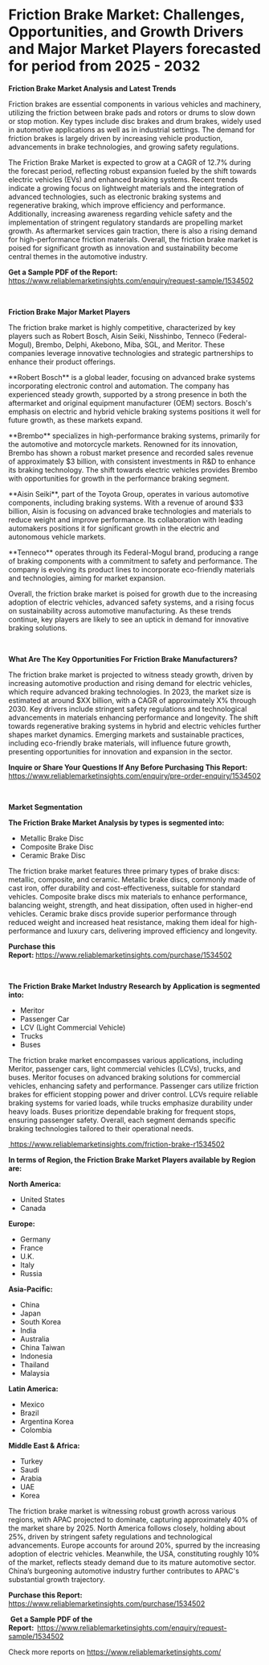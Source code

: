 <p><h1>Friction Brake Market: Challenges, Opportunities, and Growth Drivers and Major Market Players forecasted for period from 2025 - 2032</h1></p><p><strong>Friction Brake Market Analysis and Latest Trends</strong></p>
<p><p>Friction brakes are essential components in various vehicles and machinery, utilizing the friction between brake pads and rotors or drums to slow down or stop motion. Key types include disc brakes and drum brakes, widely used in automotive applications as well as in industrial settings. The demand for friction brakes is largely driven by increasing vehicle production, advancements in brake technologies, and growing safety regulations.</p><p>The Friction Brake Market is expected to grow at a CAGR of 12.7% during the forecast period, reflecting robust expansion fueled by the shift towards electric vehicles (EVs) and enhanced braking systems. Recent trends indicate a growing focus on lightweight materials and the integration of advanced technologies, such as electronic braking systems and regenerative braking, which improve efficiency and performance. Additionally, increasing awareness regarding vehicle safety and the implementation of stringent regulatory standards are propelling market growth. As aftermarket services gain traction, there is also a rising demand for high-performance friction materials. Overall, the friction brake market is poised for significant growth as innovation and sustainability become central themes in the automotive industry.</p></p>
<p><strong>Get a Sample PDF of the Report:&nbsp;</strong> <a href="https://www.reliablemarketinsights.com/enquiry/request-sample/1534502?utm_campaign=2133&utm_medium=2&utm_source=Github&utm_content=ia&utm_term=17022025&utm_id=friction-brake">https://www.reliablemarketinsights.com/enquiry/request-sample/1534502</a></p>
<p>&nbsp;</p>
<p><strong>Friction Brake Major Market Players</strong></p>
<p><p>The friction brake market is highly competitive, characterized by key players such as Robert Bosch, Aisin Seiki, Nisshinbo, Tenneco (Federal-Mogul), Brembo, Delphi, Akebono, Miba, SGL, and Meritor. These companies leverage innovative technologies and strategic partnerships to enhance their product offerings.</p><p>**Robert Bosch** is a global leader, focusing on advanced brake systems incorporating electronic control and automation. The company has experienced steady growth, supported by a strong presence in both the aftermarket and original equipment manufacturer (OEM) sectors. Bosch's emphasis on electric and hybrid vehicle braking systems positions it well for future growth, as these markets expand.</p><p>**Brembo** specializes in high-performance braking systems, primarily for the automotive and motorcycle markets. Renowned for its innovation, Brembo has shown a robust market presence and recorded sales revenue of approximately $3 billion, with consistent investments in R&D to enhance its braking technology. The shift towards electric vehicles provides Brembo with opportunities for growth in the performance braking segment.</p><p>**Aisin Seiki**, part of the Toyota Group, operates in various automotive components, including braking systems. With a revenue of around $33 billion, Aisin is focusing on advanced brake technologies and materials to reduce weight and improve performance. Its collaboration with leading automakers positions it for significant growth in the electric and autonomous vehicle markets.</p><p>**Tenneco** operates through its Federal-Mogul brand, producing a range of braking components with a commitment to safety and performance. The company is evolving its product lines to incorporate eco-friendly materials and technologies, aiming for market expansion.</p><p>Overall, the friction brake market is poised for growth due to the increasing adoption of electric vehicles, advanced safety systems, and a rising focus on sustainability across automotive manufacturing. As these trends continue, key players are likely to see an uptick in demand for innovative braking solutions.</p></p>
<p>&nbsp;</p>
<p><strong>What Are The Key Opportunities For Friction Brake Manufacturers?</strong></p>
<p><p>The friction brake market is projected to witness steady growth, driven by increasing automotive production and rising demand for electric vehicles, which require advanced braking technologies. In 2023, the market size is estimated at around $XX billion, with a CAGR of approximately X% through 2030. Key drivers include stringent safety regulations and technological advancements in materials enhancing performance and longevity. The shift towards regenerative braking systems in hybrid and electric vehicles further shapes market dynamics. Emerging markets and sustainable practices, including eco-friendly brake materials, will influence future growth, presenting opportunities for innovation and expansion in the sector.</p></p>
<p><strong>Inquire or Share Your Questions If Any Before Purchasing This Report:</strong> <a href="https://www.reliablemarketinsights.com/enquiry/pre-order-enquiry/1534502?utm_campaign=2133&utm_medium=2&utm_source=Github&utm_content=ia&utm_term=17022025&utm_id=friction-brake">https://www.reliablemarketinsights.com/enquiry/pre-order-enquiry/1534502</a></p>
<p>&nbsp;</p>
<p><strong>Market Segmentation</strong></p>
<p><strong>The Friction Brake Market Analysis by types is segmented into:</strong></p>
<p><ul><li>Metallic Brake Disc</li><li>Composite Brake Disc</li><li>Ceramic Brake Disc</li></ul></p>
<p><p>The friction brake market features three primary types of brake discs: metallic, composite, and ceramic. Metallic brake discs, commonly made of cast iron, offer durability and cost-effectiveness, suitable for standard vehicles. Composite brake discs mix materials to enhance performance, balancing weight, strength, and heat dissipation, often used in higher-end vehicles. Ceramic brake discs provide superior performance through reduced weight and increased heat resistance, making them ideal for high-performance and luxury cars, delivering improved efficiency and longevity.</p></p>
<p><strong>Purchase this Report:&nbsp;</strong><a href="https://www.reliablemarketinsights.com/purchase/1534502?utm_campaign=2133&utm_medium=2&utm_source=Github&utm_content=ia&utm_term=17022025&utm_id=friction-brake">https://www.reliablemarketinsights.com/purchase/1534502</a></p>
<p>&nbsp;</p>
<p><strong>The Friction Brake Market Industry Research by Application is segmented into:</strong></p>
<p><ul><li>Meritor</li><li>Passenger Car</li><li>LCV (Light Commercial Vehicle)</li><li>Trucks</li><li>Buses</li></ul></p>
<p><p>The friction brake market encompasses various applications, including Meritor, passenger cars, light commercial vehicles (LCVs), trucks, and buses. Meritor focuses on advanced braking solutions for commercial vehicles, enhancing safety and performance. Passenger cars utilize friction brakes for efficient stopping power and driver control. LCVs require reliable braking systems for varied loads, while trucks emphasize durability under heavy loads. Buses prioritize dependable braking for frequent stops, ensuring passenger safety. Overall, each segment demands specific braking technologies tailored to their operational needs.</p></p>
<p><a href="https://www.reliablemarketinsights.com/friction-brake-r1534502?utm_campaign=2133&utm_medium=2&utm_source=Github&utm_content=ia&utm_term=17022025&utm_id=friction-brake">&nbsp;https://www.reliablemarketinsights.com/friction-brake-r1534502</a></p>
<p><strong>In terms of Region, the Friction Brake Market Players available by Region are:</strong></p>
<p>
    <p> <strong> North America: </strong>
        <ul>
            <li>United States</li>
            <li>Canada</li>
        </ul>
        </p> 
    <p> <strong> Europe: </strong>
        <ul>
            <li>Germany</li>
            <li>France</li>
            <li>U.K.</li>
            <li>Italy</li>
            <li>Russia</li>
        </ul>
        </p> 
    <p> <strong> Asia-Pacific: </strong>
        <ul>
            <li>China</li>
            <li>Japan</li>
            <li>South Korea</li>
            <li>India</li>
            <li>Australia</li>
            <li>China Taiwan</li>
            <li>Indonesia</li>
            <li>Thailand</li>
            <li>Malaysia</li>
        </ul>
        </p> 
    <p> <strong> Latin America: </strong>
        <ul>
            <li>Mexico</li>
            <li>Brazil</li>
            <li>Argentina Korea</li>
            <li>Colombia</li>
        </ul>
        </p> 
    <p> <strong> Middle East & Africa: </strong>
        <ul>
            <li>Turkey</li>
            <li>Saudi</li>
            <li>Arabia</li>
            <li>UAE</li>
            <li>Korea</li>
        </ul>
    </p>
    </p>
<p><p>The friction brake market is witnessing robust growth across various regions, with APAC projected to dominate, capturing approximately 40% of the market share by 2025. North America follows closely, holding about 25%, driven by stringent safety regulations and technological advancements. Europe accounts for around 20%, spurred by the increasing adoption of electric vehicles. Meanwhile, the USA, constituting roughly 10% of the market, reflects steady demand due to its mature automotive sector. China’s burgeoning automotive industry further contributes to APAC's substantial growth trajectory.</p></p>
<p><strong>Purchase this Report: </strong><a href="https://www.reliablemarketinsights.com/purchase/1534502?utm_campaign=2133&utm_medium=2&utm_source=Github&utm_content=ia&utm_term=17022025&utm_id=friction-brake">https://www.reliablemarketinsights.com/purchase/1534502</a></p>
<p>&nbsp;<strong>Get a Sample PDF of the Report:&nbsp;&nbsp;</strong><a href="https://www.reliablemarketinsights.com/enquiry/request-sample/1534502?utm_campaign=2133&utm_medium=2&utm_source=Github&utm_content=ia&utm_term=17022025&utm_id=friction-brake">https://www.reliablemarketinsights.com/enquiry/request-sample/1534502</a></p>
<p><strong></strong></p>
<p>Check more reports on <a href="https://www.reliablemarketinsights.com/?utm_campaign=2133&utm_medium=2&utm_source=Github&utm_content=ia&utm_term=17022025&utm_id=friction-brake">https://www.reliablemarketinsights.com/</a></p>